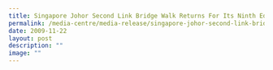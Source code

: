 ```yaml
---
title: Singapore Johor Second Link Bridge Walk Returns For Its Ninth Edition
permalink: /media-centre/media-release/singapore-johor-second-link-bridge-walk-returns-for-its-ninth-edition/
date: 2009-11-22
layout: post
description: ""
image: ""
---
```

